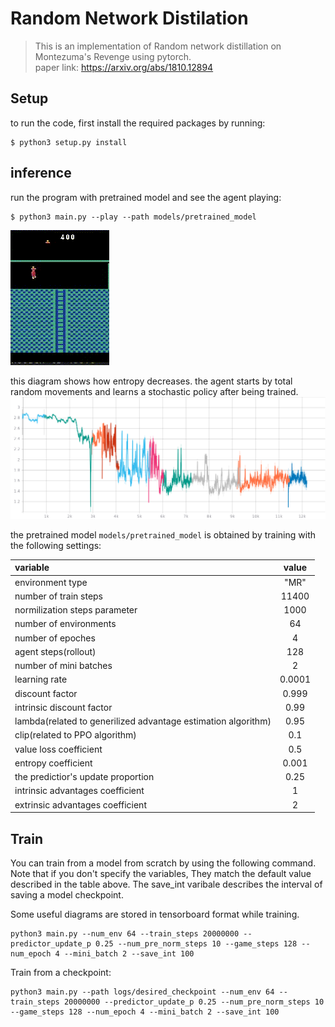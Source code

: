 # Random Network Distilation 

> This is an implementation of Random network distillation on Montezuma's Revenge using pytorch.   
> paper link: https://arxiv.org/abs/1810.12894   


## Setup
to run the code, first install the required packages by running:   

```shell
$ python3 setup.py install
```

## inference 
run the program with pretrained model and see the agent playing:

```shell
$ python3 main.py --play --path models/pretrained_model
```
  
![trained agent playing](demo/mr_playing.gif)
   

   

this diagram shows how entropy decreases. the agent starts by total random movements and learns a stochastic policy after being trained.   
![entropy](demo/entropy.png?raw=true "Entropy ")   

the pretrained model `models/pretrained_model` is obtained by training with the following settings:   

| variable |  value| 
|:-----|:--------:|
| environment type | "MR" |
|   number of train steps  | 11400 |  
| normilization steps parameter  | 1000   |
| number of environments   |  64 |   
| number of epoches | 4 |
| agent steps(rollout) | 128 |
| number of mini batches | 2 |
| learning rate | 0.0001 |
| discount factor | 0.999 |
| intrinsic discount factor | 0.99 | 
| lambda(related to generilized advantage estimation algorithm) | 0.95 |
| clip(related to PPO algorithm) | 0.1 |
| value loss coefficient | 0.5 |
| entropy coefficient | 0.001 |
| the predictior's update proportion | 0.25 |
| intrinsic advantages coefficient | 1 |
| extrinsic advantages coefficient | 2 |

## Train

You can train from a model from scratch by using the following command. Note that if you don't specify the variables, They match the default value described in the table above.  The save_int varibale describes the interval of saving a model checkpoint.   

Some useful diagrams are stored in tensorboard format while training.
```shell 
python3 main.py --num_env 64 --train_steps 20000000 --predictor_update_p 0.25 --num_pre_norm_steps 10 --game_steps 128 --num_epoch 4 --mini_batch 2 --save_int 100 
```
Train from a checkpoint:

```shell 
python3 main.py --path logs/desired_checkpoint --num_env 64 --train_steps 20000000 --predictor_update_p 0.25 --num_pre_norm_steps 10 --game_steps 128 --num_epoch 4 --mini_batch 2 --save_int 100 
```


